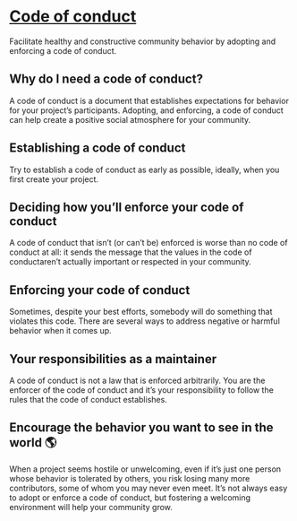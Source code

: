 # [Code of conduct](https://opensource.guide/code-of-conduct/)
Facilitate healthy and constructive community behavior by adopting and enforcing a code of conduct.

## Why do I need a code of conduct?
A code of conduct is a document that establishes expectations for behavior for your project’s participants.
Adopting, and enforcing, a code of conduct can help create a positive social atmosphere for your community.

## Establishing a code of conduct
Try to establish a code of conduct as early as possible, ideally, when you first create your project.

## Deciding how you’ll enforce your code of conduct
A code of conduct that isn’t (or can’t be) enforced is worse than no code of conduct at all: it sends the message that the
values in the code of conductaren’t actually important or respected in your community.

## Enforcing your code of conduct
Sometimes, despite your best efforts, somebody will do something that violates this code. There are several ways to address negative or harmful behavior when it comes up.

## Your responsibilities as a maintainer
A code of conduct is not a law that is enforced arbitrarily. You are the enforcer of the code of conduct and it’s your
responsibility to follow the rules that the code of conduct establishes.

## Encourage the behavior you want to see in the world 🌎
When a project seems hostile or unwelcoming, even if it’s just one person whose behavior is tolerated by others, you risk losing many more contributors,
some of whom you may never even meet. It’s not always easy to adopt or enforce a code of conduct, but fostering a welcoming environment will help your community grow.


